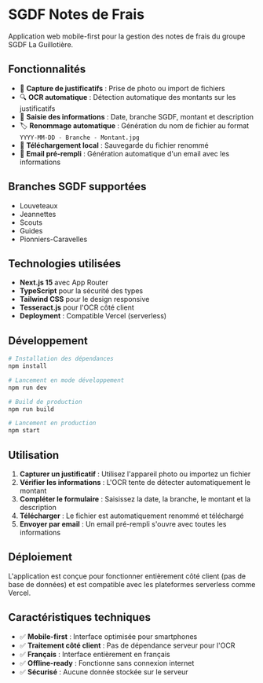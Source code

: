 # SGDF Notes de Frais

Application web mobile-first pour la gestion des notes de frais du groupe SGDF La Guillotière.

## Fonctionnalités

- 📸 **Capture de justificatifs** : Prise de photo ou import de fichiers
- 🔍 **OCR automatique** : Détection automatique des montants sur les justificatifs
- 📝 **Saisie des informations** : Date, branche SGDF, montant et description
- 🏷️ **Renommage automatique** : Génération du nom de fichier au format `YYYY-MM-DD - Branche - Montant.jpg`
- 💾 **Téléchargement local** : Sauvegarde du fichier renommé
- 📧 **Email pré-rempli** : Génération automatique d'un email avec les informations

## Branches SGDF supportées

- Louveteaux
- Jeannettes
- Scouts
- Guides
- Pionniers-Caravelles

## Technologies utilisées

- **Next.js 15** avec App Router
- **TypeScript** pour la sécurité des types
- **Tailwind CSS** pour le design responsive
- **Tesseract.js** pour l'OCR côté client
- **Deployment** : Compatible Vercel (serverless)

## Développement

```bash
# Installation des dépendances
npm install

# Lancement en mode développement
npm run dev

# Build de production
npm run build

# Lancement en production
npm start
```

## Utilisation

1. **Capturer un justificatif** : Utilisez l'appareil photo ou importez un fichier
2. **Vérifier les informations** : L'OCR tente de détecter automatiquement le montant
3. **Compléter le formulaire** : Saisissez la date, la branche, le montant et la description
4. **Télécharger** : Le fichier est automatiquement renommé et téléchargé
5. **Envoyer par email** : Un email pré-rempli s'ouvre avec toutes les informations

## Déploiement

L'application est conçue pour fonctionner entièrement côté client (pas de base de données) et est compatible avec les plateformes serverless comme Vercel.

## Caractéristiques techniques

- ✅ **Mobile-first** : Interface optimisée pour smartphones
- ✅ **Traitement côté client** : Pas de dépendance serveur pour l'OCR
- ✅ **Français** : Interface entièrement en français
- ✅ **Offline-ready** : Fonctionne sans connexion internet
- ✅ **Sécurisé** : Aucune donnée stockée sur le serveur